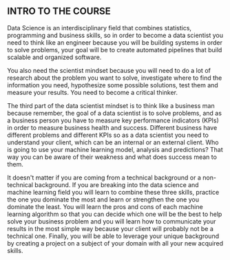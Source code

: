 ## INTRO TO THE COURSE                                

Data Science is an interdisciplinary field that combines statistics, programming and business skills, so in order to become a data scientist you need to think like an engineer because you will be building systems in order to solve problems, your goal will be to create automated pipelines that build scalable and organized software.

You also need the scientist mindset because you will need to do a lot of research about the problem you want to solve, investigate where to find the information you need, hypothesize some possible solutions, test them and measure your results. You need to become a critical thinker.

The third part of the data scientist mindset is to think like a business man because remember, the goal of a data scientist is to solve problems, and as a business person you have to measure key performance indicators (KPIs) in order to measure business health and success. Different business have different problems and different KPIs so as a data scientist you need to understand your client, which can be an internal or an external client. Who is going to use your machine learning model, analysis and predictions? That way you can be aware of their weakness and what does success mean to them. 

It doesn't matter if you are coming from a technical background or a non-technical background. If you are breaking into the data science and machine learning field you will learn to combine these three skills, practice the one you dominate the most and learn or strengthen the one you dominate the least. You will learn the pros and cons of each machine learning algorithm so that you can decide which one will be the best to help solve your business problem and you will learn how to communicate your results in the most simple way because your client will probably not be a technical one. Finally, you will be able to leverage your unique background by creating a project on a subject of your domain with all your new acquired skills.
